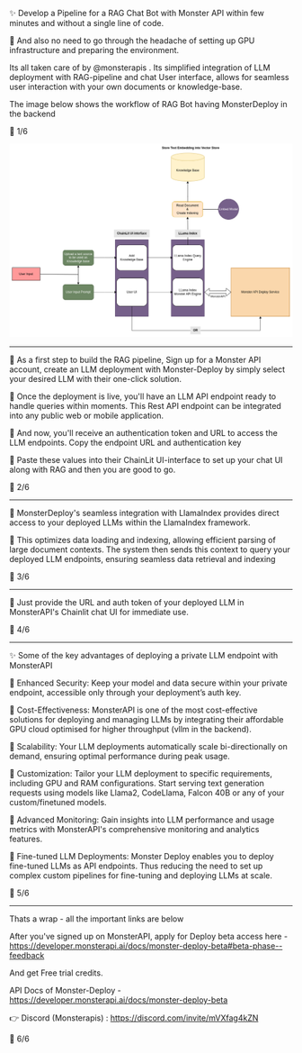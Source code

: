 ✨ Develop a Pipeline for a RAG Chat Bot with Monster API within few minutes and without a single line of code.

📌 And also no need to go through the headache of setting up GPU infrastructure and preparing the environment.

Its all taken care of by @monsterapis . Its simplified integration of LLM deployment with RAG-pipeline and chat User interface, allows for seamless user interaction with your own documents or knowledge-base.

The image below shows the workflow of RAG Bot having MonsterDeploy in the backend

🧵 1/6

![](assets/2024-03-05-19-21-59.png)

---

📌 As a first step to build the RAG pipeline, Sign up for a Monster API account, create an LLM deployment with Monster-Deploy by simply select your desired LLM with their one-click solution.

📌 Once the deployment is live, you'll have an LLM API endpoint ready to handle queries within moments. This Rest API endpoint can be integrated into any public web or mobile application.

📌 And now, you'll receive an authentication token and URL to access the LLM endpoints. Copy the endpoint URL and authentication key

📌 Paste these values into their ChainLit UI-interface to set up your chat UI along with RAG and then you are good to go.

🧵 2/6

---

📌 MonsterDeploy's seamless integration with LlamaIndex provides direct access to your deployed LLMs within the LlamaIndex framework.

📌 This optimizes data loading and indexing, allowing efficient parsing of large document contexts. The system then sends this context to query your deployed LLM endpoints, ensuring seamless data retrieval and indexing

🧵 3/6

---

📌 Just provide the URL and auth token of your deployed LLM in MonsterAPI's Chainlit chat UI for immediate use.

🧵 4/6

---

✨ Some of the key advantages of deploying a private LLM endpoint with MonsterAPI

📌 Enhanced Security: Keep your model and data secure within your private endpoint, accessible only through your deployment’s auth key.

📌 Cost-Effectiveness: MonsterAPI is one of the most cost-effective solutions for deploying and managing LLMs by integrating their affordable GPU cloud optimised for higher throughput (vllm in the backend).

📌 Scalability: Your LLM deployments automatically scale bi-directionally on demand, ensuring optimal performance during peak usage.

📌 Customization: Tailor your LLM deployment to specific requirements, including GPU and RAM configurations. Start serving text generation requests using models like Llama2, CodeLlama, Falcon 40B or any of your custom/finetuned models.

📌 Advanced Monitoring: Gain insights into LLM performance and usage metrics with MonsterAPI's comprehensive monitoring and analytics features.

📌 Fine-tuned LLM Deployments: Monster Deploy enables you to deploy fine-tuned LLMs as API endpoints. Thus reducing the need to set up complex custom pipelines for fine-tuning and deploying LLMs at scale.

🧵 5/6

---

Thats a wrap - all the important links are below

After you've signed up on MonsterAPI, apply for Deploy beta access here - https://developer.monsterapi.ai/docs/monster-deploy-beta#beta-phase--feedback

And get Free trial credits.

API Docs of Monster-Deploy - https://developer.monsterapi.ai/docs/monster-deploy-beta

👉 Discord (Monsterapis) : https://discord.com/invite/mVXfag4kZN

🧵 6/6